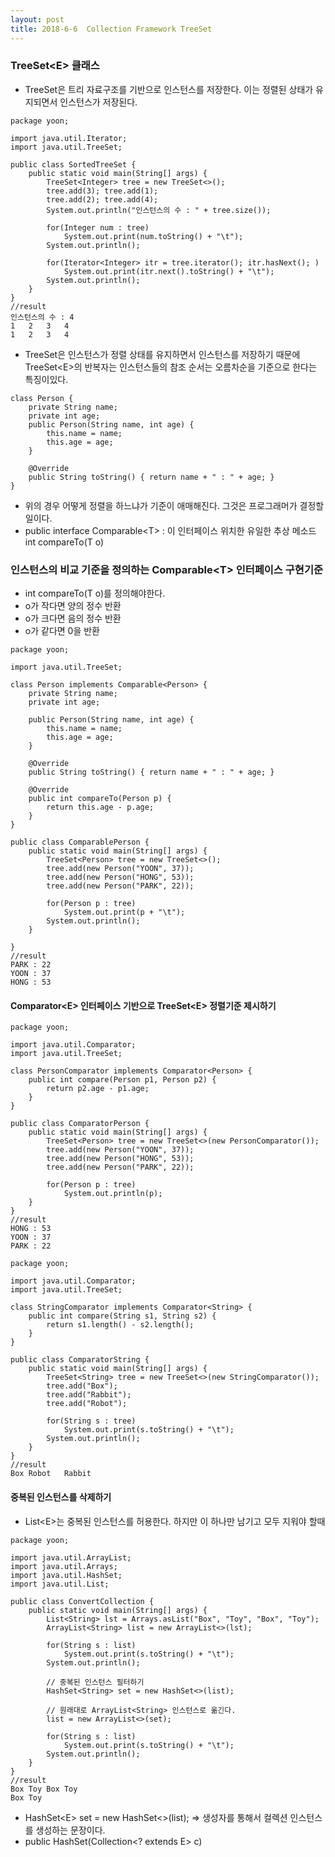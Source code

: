 ```yaml
---
layout: post
title: 2018-6-6  Collection Framework TreeSet
---
```


### TreeSet\<E> 클래스
- TreeSet은 트리 자료구조를 기반으로 인스턴스를 저장한다. 이는 정렬된 상태가 유지되면서 인스턴스가 저장된다.

```
package yoon;

import java.util.Iterator;
import java.util.TreeSet;

public class SortedTreeSet {
    public static void main(String[] args) {
        TreeSet<Integer> tree = new TreeSet<>();
        tree.add(3); tree.add(1);
        tree.add(2); tree.add(4);
        System.out.println("인스턴스의 수 : " + tree.size());

        for(Integer num : tree)
            System.out.print(num.toString() + "\t");
        System.out.println();

        for(Iterator<Integer> itr = tree.iterator(); itr.hasNext(); )
            System.out.print(itr.next().toString() + "\t");
        System.out.println();
    }
}
//result
인스턴스의 수 : 4
1	2	3	4
1	2	3	4
```
- TreeSet은 인스턴스가 정렬 상태를 유지하면서 인스턴스를 저장하기 때문에 TreeSet\<E>의 반복자는 인스턴스들의 참조 순서는 오름차순을 기준으로 한다는 특징이있다.

```
class Person {
	private String name;
    private int age;
    public Person(String name, int age) {
    	this.name = name;
        this.age = age;
    }

    @Override
    public String toString() { return name + " : " + age; }
}
```
- 위의 경우 어떻게 정렬을 하느냐가 기준이 애매해진다. 그것은 프로그래머가 결정할 일이다.
- public interface Comparable\<T> : 이 인터페이스 위치한 유일한 추상 메소드 int compareTo(T o)

### 인스턴스의 비교 기준을 정의하는 Comparable\<T> 인터페이스 구현기준

- int compareTo(T o)를 정의해야한다.
- o가 작다면 양의 정수 반환
- o가 크다면 음의 정수 반환
- o가 같다면 0을 반환

```
package yoon;

import java.util.TreeSet;

class Person implements Comparable<Person> {
    private String name;
    private int age;

    public Person(String name, int age) {
        this.name = name;
        this.age = age;
    }

    @Override
    public String toString() { return name + " : " + age; }

    @Override
    public int compareTo(Person p) {
        return this.age - p.age;
    }
}

public class ComparablePerson {
    public static void main(String[] args) {
        TreeSet<Person> tree = new TreeSet<>();
        tree.add(new Person("YOON", 37));
        tree.add(new Person("HONG", 53));
        tree.add(new Person("PARK", 22));

        for(Person p : tree)
            System.out.print(p + "\t");
        System.out.println();
    }

}
//result
PARK : 22
YOON : 37
HONG : 53
```

#### Comparator\<E> 인터페이스 기반으로 TreeSet\<E> 정렬기준 제시하기

```
package yoon;

import java.util.Comparator;
import java.util.TreeSet;

class PersonComparator implements Comparator<Person> {
    public int compare(Person p1, Person p2) {
        return p2.age - p1.age;
    }
}

public class ComparatorPerson {
    public static void main(String[] args) {
        TreeSet<Person> tree = new TreeSet<>(new PersonComparator());
        tree.add(new Person("YOON", 37));
        tree.add(new Person("HONG", 53));
        tree.add(new Person("PARK", 22));

        for(Person p : tree)
            System.out.println(p);
    }
}
//result
HONG : 53
YOON : 37
PARK : 22
```

```
package yoon;

import java.util.Comparator;
import java.util.TreeSet;

class StringComparator implements Comparator<String> {
    public int compare(String s1, String s2) {
        return s1.length() - s2.length();
    }
}

public class ComparatorString {
    public static void main(String[] args) {
        TreeSet<String> tree = new TreeSet<>(new StringComparator());
        tree.add("Box");
        tree.add("Rabbit");
        tree.add("Robot");

        for(String s : tree)
            System.out.print(s.toString() + "\t");
        System.out.println();
    }
}
//result
Box	Robot	Rabbit
```

#### 중복된 인스턴스를 삭제하기
- List\<E>는 중복된 인스턴스를 허용한다. 하지만 이 하나만 남기고 모두 지워야 할때

```
package yoon;

import java.util.ArrayList;
import java.util.Arrays;
import java.util.HashSet;
import java.util.List;

public class ConvertCollection {
    public static void main(String[] args) {
        List<String> lst = Arrays.asList("Box", "Toy", "Box", "Toy");
        ArrayList<String> list = new ArrayList<>(lst);

        for(String s : list)
            System.out.print(s.toString() + "\t");
        System.out.println();

        // 중복된 인스턴스 필터하기
        HashSet<String> set = new HashSet<>(list);

        // 원래대로 ArrayList<String> 인스턴스로 옮긴다.
        list = new ArrayList<>(set);

        for(String s : list)
            System.out.print(s.toString() + "\t");
        System.out.println();
    }
}
//result
Box	Toy	Box	Toy
Box	Toy
```
- HashSet\<E> set = new HashSet<>(list); => 생성자를 통해서 컬렉션 인스턴스를 생성하는 문장이다.
- public HashSet(Collection<? extends E> c)
